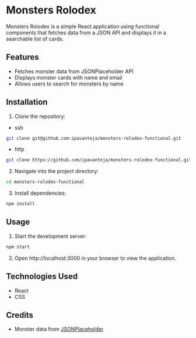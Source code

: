# Monsters Rolodex

Monsters Rolodex is a simple React application using functional components that fetches data from a JSON API and displays it in a searchable list of cards.

## Features

- Fetches monster data from JSONPlaceholder API
- Displays monster cards with name and email
- Allows users to search for monsters by name

## Installation

1. Clone the repository:

- ssh

```bash
git clone git@github.com:ipavanteja/monsters-rolodex-functional.git
```

- http

```bash
git clone https://github.com/ipavanteja/monsters-rolodex-functional.git
```

2. Navigate into the project directory:

```bash
cd monsters-rolodex-functional
```

3. Install dependencies:

```bash
npm install
```

## Usage

1. Start the development server:

```bash
npm start
```

2. Open http://localhost:3000 in your browser to view the application.

## Technologies Used

- React
- CSS

## Credits

- Monster data from [JSONPlaceholder](https://jsonplaceholder.typicode.com/users)
